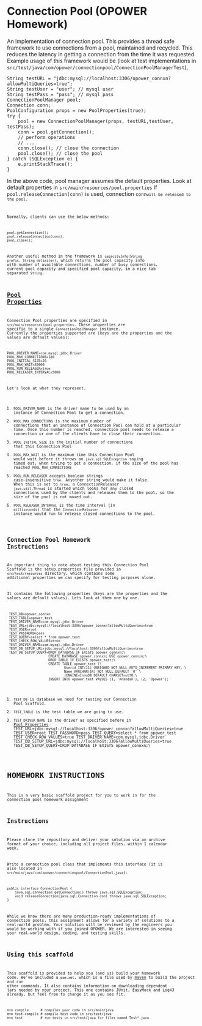 # Connection Pool (OPOWER Homework)

An implementation of connection pool. This provides a thread safe framework to use connections from a pool, maintained and recycled. This reduces
the latency in getting a connection from the time it was requested. Example usage of this framework would be (look at test implementations in `src/test/java/com/opower/connectionpool/ConnectionPoolManagerTest`),
    

    String testURL = "jdbc:mysql://localhost:3306/opower_connxn?allowMultiQueries=true";
    String testUser = "user"; // mysql user
    String testPass = "pass"; // mysql pass
    ConnectionPoolManager pool;
    Connection conn;
    PoolConfiguration props = new PoolProperties(true);
    try {
        pool = new ConnectionPoolManager(props, testURL,testUser, testPass);
        conn = pool.getConnection();
        // perform operations
        // ...
        conn.close(); // close the connection
        pool.close(); // close the pool
    } catch (SQLException e) {
        e.printStackTrace();
    }

In the above code, pool manager assumes the default properties. Look at default properties in `src/main/resources/pool.properties`
If <code>pool.releaseConnection(conn)</code> is used, connection <code>conn<code>will be released to the pool. 
    
Normally, clients can use the below methods:

    pool.getConnection();
    pool.releaseConnection(conn);
    pool.close();

Another useful method in the framework is <code>capacityInfo(String prefix, String delimiter)</code>, which returns the pool capacity info
with number of available connections, number of busy connections, current pool capacity and specified pool capacity, in a nice tab separated `String`.

## [Pool Properties][Pool Properties]

Connection Pool properties are specified in `src/main/resources/pool.properties`. These properties are specific to a single 
`ConnectionPoolManager` instance. Currently the properties supported are (keys are the properties and the values are default values):

    POOL_DRIVER_NAME=com.mysql.jdbc.Driver
    POOL_MAX_CONNECTIONS=100
    POOL_INITIAL_SIZE=20
    POOL_MAX_WAIT=30000
    POOL_RUN_RELEASER=true
    POOL_RELEASER_INTERVAL=5000

Let's look at what they represent.

1. `POOL_DRIVER_NAME` is the driver name to be used by an instance of Connection Pool to get a connection.
2. `POOL_MAX_CONNECTIONS` is the maximum number of connections that an instance of Connection Pool can hold
   at a particular time. Once this number is reached, connection pool needs to release a connection
   or one of the clients have to close their connection.
3. `POOL_INITIAL_SIZE`  is the initial number of connections that this Connection Pool
4. `POOL_MAX_WAIT` is the maximum time this Connection Pool would wait before it throws an `java.sql.SQLException`
   saying timed out, when trying to get a connection, if the size of the pool has reached `POOL_MAX_CONNECTIONS`
5. `POOL_RUN_RELEASER` accepts boolean strings case-insensitive `true`. Anyother string would make it false. When this
   is set to `true`, a ConnectionReleaser `java.util.Thread` is started which looks for any closed connections used by
   the clients and releases them to the pool, so the size of the pool is not maxed out.
6. `POOL_RELEASER_INTERVAL` is the time interval (in `milliseconds`) that the `ConnectionReleaser` instance would run
   to release closed connections to the pool.

## Connection Pool Homework Instructions

An important thing to note about testing this Connection Pool Scaffold is the setup.properties
file provided in `src/test/resources` directory, which contains some additional properties we
can specify for testing purposes alone.

It contains the following properties (keys are the properties and the values are default values). Lets look at them one by one. 

     TEST_DB=opower_connxn
     TEST_TABLE=opower_test
     TEST_DRIVER_NAME=com.mysql.jdbc.Driver
     TEST_URL=jdbc:mysql://localhost:3306/opower_connxn?allowMultiQueries=true
     TEST_USER=root
     TEST_PASSWORD=pass
     TEST_QUERY=select * from opower_test
     TEST_CHECK_ROW_VALUES=true
     TEST_DRIVER_NAME=com.mysql.jdbc.Driver
     TEST_DB_SETUP_URL=jdbc:mysql://localhost:3306?allowMultiQueries=true
     TEST_DB_SETUP_QUERY=DROP DATABASE IF EXISTS opower_connxn;\
                         CREATE DATABASE opower_connxn; USE opower_connxn;\
                         DROP TABLE IF EXISTS opower_test;\
                         CREATE TABLE opower_test (\
                                 Userid INT(11) UNSIGNED NOT NULL AUTO_INCREMENT PRIMARY KEY, \
                                 Name VARCHAR(64) NOT NULL DEFAULT '0' \
                                 )ENGINE=InnoDB DEFAULT CHARSET=utf8;\
                         INSERT INTO opower_test VALUES (1, 'Anandan'), (2, 'Opower');

1. `TEST_DB` is database we need for testing our Connection Pool Scaffold.
2. `TEST_TABLE` is the test table we are going to use.
3. `TEST_DRIVER_NAME` is the driver as specified before in [Pool Properties][Pool Properties]
     TEST_URL=jdbc:mysql://localhost:3306/opower_connxn?allowMultiQueries=true
     TEST_USER=root
     TEST_PASSWORD=pass
     TEST_QUERY=select * from opower_test
     TEST_CHECK_ROW_VALUES=true
     TEST_DRIVER_NAME=com.mysql.jdbc.Driver
     TEST_DB_SETUP_URL=jdbc:mysql://localhost:3306?allowMultiQueries=true
     TEST_DB_SETUP_QUERY=DROP DATABASE IF EXISTS opower_connxn;\
# HOMEWORK INSTRUCTIONS

This is a very basic scaffold project for you to work in for the connection pool homework assignment

## Instructions

Please clone the repository and deliver your solution via an archive format of your choice, including all project files, within 1 calendar week.

Write a connection pool class that implements this interface (it is also located in `src/main/java/com/opower/connectionpool/ConnectionPool.java`):

    public interface ConnectionPool {
        java.sql.Connection getConnection() throws java.sql.SQLException;
        void releaseConnection(java.sql.Connection con) throws java.sql.SQLException;
    }

While we know there are many production-ready implementations of connection pools, this assignment allows for a variety of solutions to a real-world problem.  Your solution will be reviewed by the engineers you would be working with if you joined OPOWER.  We are interested in seeing your real-world design, coding, and testing skills.

## Using this scaffold

This scaffold is provided to help you (and us) build your homework code.
We've included a `pom.xml`, which is a file used by [maven][maven] to build the project and run other commands.   It also contains
information on downloading dependent jars needed by your project.  This one contains JUnit, EasyMock and Log4J already, but feel free
to change it as you see fit.

    mvn compile      # compiles your code in src/main/java
    mvn test-compile # compile test code in src/test/java
    mvn test         # run tests in src/test/java for files named Test*.java


[maven]:http://maven.apache.org/
[Pool Properties]:#PoolProperties
